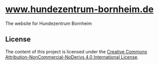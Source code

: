 # www.hundezentrum-bornheim.de

The website for Hundezentrum Bornheim

## License

The content of this project is licensed under the [Creative Commons Attribution-NonCommercial-NoDerivs 4.0 International License](http://creativecommons.org/licenses/by-nc-nd/4.0).
